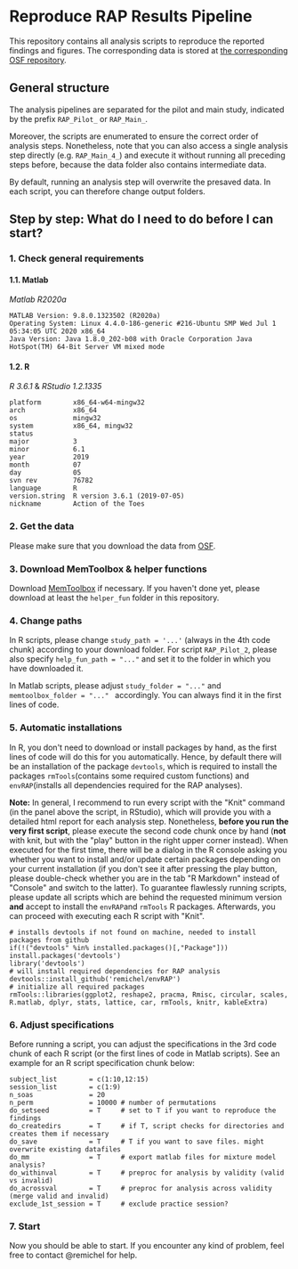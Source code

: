 
# Reproduce RAP Results Pipeline


This repository contains all analysis scripts to reproduce the reported findings and figures. The corresponding data is stored at [the corresponding OSF repository](https://www.dummylinkforosfrepo.com). 


## General structure 


The analysis pipelines are separated for the pilot and main study, indicated by the prefix `RAP_Pilot_` or `RAP_Main_`. 

Moreover, the scripts are enumerated to ensure the correct order of analysis steps. Nonetheless, note that you can also access a single analysis step directly (e.g. `RAP_Main_4_`) and execute it without running all preceding steps before, because the data folder also contains intermediate data. 

By default, running an analysis step will overwrite the presaved data. In each script, you can therefore change output folders.


## Step by step: What do I need to do before I can start?



### 1. Check general requirements


#### 1.1. Matlab

*Matlab R2020a*

```
MATLAB Version: 9.8.0.1323502 (R2020a)
Operating System: Linux 4.4.0-186-generic #216-Ubuntu SMP Wed Jul 1 05:34:05 UTC 2020 x86_64
Java Version: Java 1.8.0_202-b08 with Oracle Corporation Java HotSpot(TM) 64-Bit Server VM mixed mode
```

#### 1.2. R

*R 3.6.1* & *RStudio 1.2.1335*

```
platform        x86_64-w64-mingw32
arch	        x86_64
os              mingw32
system	        x86_64, mingw32
status	
major	        3
minor	        6.1
year	        2019
month	        07
day             05
svn rev	        76782
language        R
version.string	R version 3.6.1 (2019-07-05)
nickname        Action of the Toes
```


### 2. Get the data


Please make sure that you download the data from [OSF](https://osf.io/de4bu/).


### 3. Download MemToolbox & helper functions


Download [MemToolbox](http://visionlab.github.io/MemToolbox/) if necessary. If you haven't done yet, please download at least the `helper_fun` folder in this repository.


### 4. Change paths


In R scripts, please change `study_path = '...'` (always in the 4th code chunk) according to your download folder. For script `RAP_Pilot_2`, please also specify `help_fun_path = "..."` and set it to the folder in which you have downloaded it. 


In Matlab scripts, please adjust `study_folder = "..."` and `memtoolbox_folder = "..." ` accordingly. You can always find it in the first lines of code. 


### 5. Automatic installations


In R, you don't need to download or install packages by hand, as the first lines of code will do this for you automatically. Hence, by default there will be an installation of the package `devtools`, which is required to install the packages `rmTools`(contains some required custom functions) and `envRAP`(installs all dependencies required for the RAP analyses).

**Note:** In general, I recommend to run every script with the "Knit" command (in the panel above the script, in RStudio), which will provide you with a detailed html report for each analysis step. Nonetheless, **before you run the very first script**, please execute the second code chunk once by hand (**not** with knit, but with the "play" button in the right upper corner instead). When executed for the first time, there will be a dialog in the R console asking you whether you want to install and/or update certain packages depending on your current installation (if you don't see it after pressing the play button, please double-check whether you are in the tab "R Markdown" instead of "Console" and switch to the latter). To guarantee flawlessly running scripts, please update all scripts which are behind the requested minimum version **and** accept to install the `envRAP`and `rmTools` R packages. Afterwards, you can proceed with executing each R script with "Knit".

```
# installs devtools if not found on machine, needed to install packages from github
if(!("devtools" %in% installed.packages()[,"Package"])) install.packages('devtools')
library('devtools')
# will install required dependencies for RAP analysis
devtools::install_github('remichel/envRAP') 
# initialize all required packages
rmTools::libraries(ggplot2, reshape2, pracma, Rmisc, circular, scales, R.matlab, dplyr, stats, lattice, car, rmTools, knitr, kableExtra) 
```


### 6. Adjust specifications


Before running a script, you can adjust the specifications in the 3rd code chunk of each R script (or the first lines of code in Matlab scripts). See an example for an R script specification chunk below:

```
subject_list        = c(1:10,12:15)
session_list        = c(1:9)
n_soas              = 20
n_perm              = 10000 # number of permutations
do_setseed          = T     # set to T if you want to reproduce the findings
do_createdirs       = T     # if T, script checks for directories and creates them if necessary
do_save             = T     # T if you want to save files. might overwrite existing datafiles
do_mm               = T     # export matlab files for mixture model analysis?
do_withinval        = T     # preproc for analysis by validity (valid vs invalid)
do_acrossval        = T     # preproc for analysis across validity (merge valid and invalid) 
exclude_1st_session = T     # exclude practice session? 
```


### 7. Start


Now you should be able to start. If you encounter any kind of problem, feel free to contact @remichel for help.

